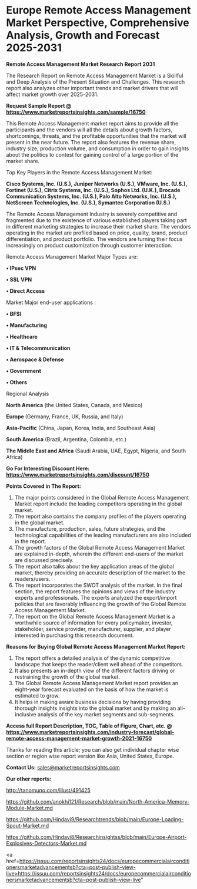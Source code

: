 # Europe Remote Access Management Market Perspective, Comprehensive Analysis, Growth and Forecast 2025-2031

<strong>Remote Access Management Market Research Report 2031</strong>

The Research Report on Remote Access Management Market is a Skillful and Deep Analysis of the Present Situation and Challenges. This research report also analyzes other important trends and market drivers that will affect market growth over 2025-2031.

<strong>Request Sample Report @ <a href=https://www.marketreportsinsights.com/sample/16750>https://www.marketreportsinsights.com/sample/16750</a></strong>

This Remote Access Management market report aims to provide all the participants and the vendors will all the details about growth factors, shortcomings, threats, and the profitable opportunities that the market will present in the near future. The report also features the revenue share, industry size, production volume, and consumption in order to gain insights about the politics to contest for gaining control of a large portion of the market share.

Top Key Players in the Remote Access Management Market:

<strong>Cisco Systems, Inc. (U.S.), Juniper Networks (U.S.), VMware, Inc. (U.S.), Fortinet (U.S.), Citrix Systems, Inc. (U.S.), Sophos Ltd. (U.K.), Brocade Communication Systems, Inc. (U.S.), Palo Alto Networks, Inc. (U.S.), NetScreen Technologies, Inc. (U.S.), Symantec Corporation (U.S.)</strong>

The Remote Access Management Industry is severely competitive and fragmented due to the existence of various established players taking part in different marketing strategies to increase their market share. The vendors operating in the market are profiled based on price, quality, brand, product differentiation, and product portfolio. The vendors are turning their focus increasingly on product customization through customer interaction.

Remote Access Management Market Major Types are:

<strong>• IPsec VPN

• SSL VPN

• Direct Access</strong>

Market Major end-user applications :

<strong>• BFSI

• Manufacturing

• Healthcare

• IT & Telecommunication

• Aerospace & Defense

• Government

• Others</strong>

Regional Analysis

</u><strong><b>North America</b></strong> (the United States, Canada, and Mexico)

<strong><b>Europe </b></strong>(Germany, France, UK, Russia, and Italy)

<strong><b>Asia-Pacific</b></strong> (China, Japan, Korea, India, and Southeast Asia)

<strong><b>South America</b></strong> (Brazil, Argentina, Colombia, etc.)

<strong><b>The Middle East and Africa</b></strong> (Saudi Arabia, UAE, Egypt, Nigeria, and South Africa)

<strong>Go For Interesting Discount Here: <a href=https://www.marketreportsinsights.com/discount/16750>https://www.marketreportsinsights.com/discount/16750</a></strong>

<strong>Points Covered in The Report:</strong>
<ol>
  <li>The major points considered in the Global Remote Access Management Market report include the leading competitors operating in the global market.</li>
  <li>The report also contains the company profiles of the players operating in the global market.</li>
  <li>The manufacture, production, sales, future strategies, and the technological capabilities of the leading manufacturers are also included in the report.</li>
  <li>The growth factors of the Global Remote Access Management Market are explained in-depth, wherein the different end-users of the market are discussed precisely.</li>
  <li>The report also talks about the key application areas of the global market, thereby providing an accurate description of the market to the readers/users.</li>
  <li>The report incorporates the SWOT analysis of the market. In the final section, the report features the opinions and views of the industry experts and professionals. The experts analyzed the export/import policies that are favorably influencing the growth of the Global Remote Access Management Market.</li>
  <li>The report on the Global Remote Access Management Market is a worthwhile source of information for every policymaker, investor, stakeholder, service provider, manufacturer, supplier, and player interested in purchasing this research document.</li>
</ol>
<strong>Reasons for Buying Global Remote Access Management Market Report:</strong>

<ol>
  <li>The report offers a detailed analysis of the dynamic competitive landscape that keeps the reader/client well ahead of the competitors.</li>
  <li>It also presents an in-depth view of the different factors driving or restraining the growth of the global market.</li>
  <li>The Global Remote Access Management Market report provides an eight-year forecast evaluated on the basis of how the market is estimated to grow.</li>
  <li>It helps in making aware business decisions by having providing thorough insights insights into the global market and by making an all-inclusive analysis of the key market segments and sub-segments.</li>
</ol>
<strong>Access full Report Description, TOC, Table of Figure, Chart, etc. @ <a href=https://www.marketreportsinsights.com/industry-forecast/global-remote-access-management-market-growth-2021-16750>https://www.marketreportsinsights.com/industry-forecast/global-remote-access-management-market-growth-2021-16750</a></strong>


Thanks for reading this article; you can also get individual chapter wise section or region wise report version like Asia, United States, Europe.

<strong>Contact Us:</strong>
sales@marketreportsinsights.com

<strong>Our other reports:</strong>

<a href=http://tanomuno.com/illust/491425>http://tanomuno.com/illust/491425</a>

<a href=https://github.com/anokhi121/Research/blob/main/North-America-Memory-Module-Market.md>https://github.com/anokhi121/Research/blob/main/North-America-Memory-Module-Market.md</a>

<a href=https://github.com/Hindavi9/Researchtrends/blob/main/Europe-Loading-Spout-Market.md>https://github.com/Hindavi9/Researchtrends/blob/main/Europe-Loading-Spout-Market.md</a>

<a href=https://github.com/Hindavi8/Researchinsightss/blob/main/Europe-Airport-Explosives-Detectors-Market.md>https://github.com/Hindavi8/Researchinsightss/blob/main/Europe-Airport-Explosives-Detectors-Market.md</a>

<a href=https://issuu.com/reportsinsights24/docs/europecommercialairconditionersmarketadvancementsb?cta=post-publish-view-live>https://issuu.com/reportsinsights24/docs/europecommercialairconditionersmarketadvancementsb?cta=post-publish-view-live</a>"

